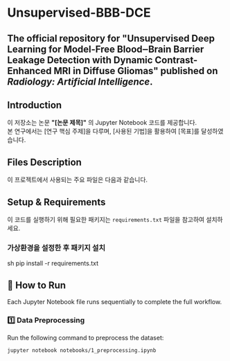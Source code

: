 # Unsupervised-BBB-DCE


## The official repository for "Unsupervised Deep Learning for Model-Free Blood‒Brain Barrier Leakage Detection with Dynamic Contrast-Enhanced MRI in Diffuse Gliomas" published on _Radiology: Artificial Intelligence_.


## Introduction
이 저장소는 논문 **"[논문 제목]"** 의 Jupyter Notebook 코드를 제공합니다.  
본 연구에서는 [연구 핵심 주제]을 다루며, [사용된 기법]을 활용하여 [목표]를 달성하였습니다.

## Files Description
이 프로젝트에서 사용되는 주요 파일은 다음과 같습니다.

## Setup & Requirements
이 코드를 실행하기 위해 필요한 패키지는 `requirements.txt` 파일을 참고하여 설치하세요.

### 가상환경을 설정한 후 패키지 설치
sh
pip install -r requirements.txt

## 🚀 How to Run
Each Jupyter Notebook file runs sequentially to complete the full workflow.

### 1️⃣ Data Preprocessing
Run the following command to preprocess the dataset:

```sh
jupyter notebook notebooks/1_preprocessing.ipynb
